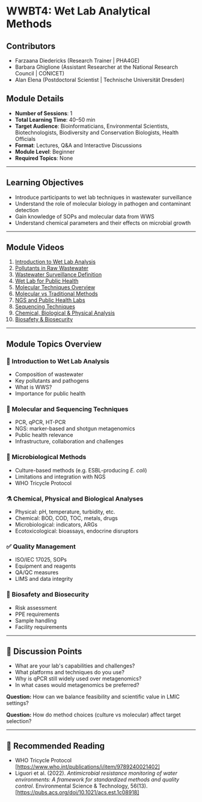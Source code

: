 # WWBT4: Wet Lab Analytical Methods

## Contributors
- Farzaana Diedericks (Research Trainer | PHA4GE)  
- Barbara Ghiglione (Assistant Researcher at the National Research Council | CONICET)  
- Alan Elena (Postdoctoral Scientist | Technische Universität Dresden)

## Module Details
- **Number of Sessions**: 1  
- **Total Learning Time**: 40–50 min  
- **Target Audience**: Bioinformaticians, Environmental Scientists, Biotechnologists, Biodiversity and Conservation Biologists, Health Officials  
- **Format**: Lectures, Q&A and Interactive Discussions  
- **Module Level**: Beginner  
- **Required Topics**: None  

---

## Learning Objectives

- Introduce participants to wet lab techniques in wastewater surveillance  
- Understand the role of molecular biology in pathogen and contaminant detection  
- Gain knowledge of SOPs and molecular data from WWS  
- Understand chemical parameters and their effects on microbial growth

---

## Module Videos

1. [Introduction to Wet Lab Analysis](https://drive.google.com/file/d/17eFc1Auy0fGe7rZePQYwuf-MzLE0JrNT/view?usp=drivesdk)  
2. [Pollutants in Raw Wastewater](https://drive.google.com/file/d/1NRytOU03pzMEtPhAkSk1XZrdClueq2Wz/view?usp=drivesdk)  
3. [Wastewater Surveillance Definition](https://drive.google.com/file/d/12Li0M2ri8Lcl4x0T-8qZ-uZffl7_nq5Z/view?usp=drivesdk)  
4. [Wet Lab for Public Health](https://drive.google.com/file/d/1yanqkH4bTQMLt469VdYS8eowh_cIz7L0/view?usp=drivesdk)  
5. [Molecular Techniques Overview](https://drive.google.com/file/d/1TETpsxc3P8omxG44urS_exEQmmRhmXmh/view?usp=drivesdk)  
6. [Molecular vs Traditional Methods](https://drive.google.com/file/d/1Q5rLkHI3h7yjQtLgr3AhU3OtgfsMkin8/view?usp=drivesdk)  
7. [NGS and Public Health Labs](https://drive.google.com/file/d/191WtLIJrE-l12ikYrV8kfsuw5N0mgZMw/view?usp=drivesdk)  
8. [Sequencing Techniques](https://drive.google.com/file/d/15PGbKetuILxUpLiNwGfjFIogvsfYdSo1/view?usp=drivesdk)  
9. [Chemical, Biological & Physical Analysis](https://drive.google.com/file/d/1BgAmC4ckYHuW1G9leBpHdiUUlmoCX9ll/view?usp=drivesdk)  
10. [Biosafety & Biosecurity](https://drive.google.com/file/d/1zNHG2cZvo22evBmWDBV-6tXSPV_37ecm/view?usp=drivesdk)  

---

## Module Topics Overview

### 🧪 Introduction to Wet Lab Analysis
- Composition of wastewater
- Key pollutants and pathogens
- What is WWS?
- Importance for public health

### 🔬 Molecular and Sequencing Techniques
- PCR, qPCR, HT-PCR
- NGS: marker-based and shotgun metagenomics
- Public health relevance
- Infrastructure, collaboration and challenges

### 🧫 Microbiological Methods
- Culture-based methods (e.g. ESBL-producing *E. coli*)
- Limitations and integration with NGS
- WHO Tricycle Protocol

### ⚗️ Chemical, Physical and Biological Analyses
- Physical: pH, temperature, turbidity, etc.
- Chemical: BOD, COD, TOC, metals, drugs
- Microbiological: indicators, ARGs
- Ecotoxicological: bioassays, endocrine disruptors

### ✅ Quality Management
- ISO/IEC 17025, SOPs
- Equipment and reagents
- QA/QC measures
- LIMS and data integrity

### 🧷 Biosafety and Biosecurity
- Risk assessment
- PPE requirements
- Sample handling
- Facility requirements

---

## 💬 Discussion Points

- What are your lab's capabilities and challenges?
- What platforms and techniques do you use?
- Why is qPCR still widely used over metagenomics?
- In what cases would metagenomics be preferred?

**Question:** How can we balance feasibility and scientific value in LMIC settings?

**Question:** How do method choices (culture vs molecular) affect target selection?

---

## 📖 Recommended Reading

- WHO Tricycle Protocol
[https://www.who.int/publications/i/item/9789240021402]  
- Liguori et al. (2022). *Antimicrobial resistance monitoring of water environments: A framework for standardized methods and quality control*. Environmental Science & Technology, 56(13).  
  [https://pubs.acs.org/doi/10.1021/acs.est.1c08918] 
